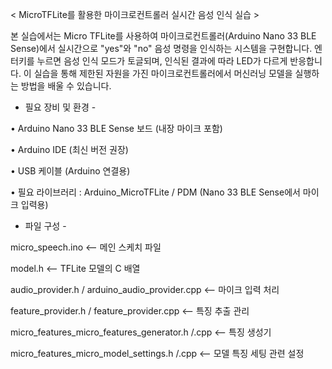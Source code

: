 < MicroTFLite를 활용한 마이크로컨트롤러 실시간 음성 인식 실습 >

본 실습에서는 Micro TFLite를 사용하여 마이크로컨트롤러(Arduino Nano 33 BLE Sense)에서 실시간으로 "yes"와 "no" 음성 명령을 인식하는 시스템을 구현합니다. 엔터키를 누르면 음성 인식 모드가 토글되며, 인식된 결과에 따라 LED가 다르게 반응합니다. 이 실습을 통해 제한된 자원을 가진 마이크로컨트롤러에서 머신러닝 모델을 실행하는 방법을 배울 수 있습니다.


- 필요 장비 및 환경 - 

•	Arduino Nano 33 BLE Sense 보드 (내장 마이크 포함)

•	Arduino IDE (최신 버전 권장)

•	USB 케이블 (Arduino 연결용)

•	필요 라이브러리 : Arduino_MicroTFLite / PDM (Nano 33 BLE Sense에서 마이크 입력용)


- 파일 구성 -

micro_speech.ino                                 <-- 메인 스케치 파일

model.h                                          <-- TFLite 모델의 C 배열

audio_provider.h / arduino_audio_provider.cpp    <-- 마이크 입력 처리

feature_provider.h / feature_provider.cpp        <-- 특징 추출 관리

micro_features_micro_features_generator.h /.cpp  <-- 특징 생성기

micro_features_micro_model_settings.h /.cpp      <-- 모델 특징 세팅 관련 설정


  
